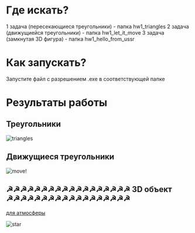 # Где искать?

1 задача (пересекающиеся треугольники) - папка hw1_triangles
2 задача (движущиейся треугольники) - папка hw1_let_it_move
3 задача (замкнутая 3D фигура) - папка hw1_hello_from_ussr

# Как запускать?

Запустите файл с разрешением .exe в соответствующей папке

# Результаты работы

## Треугольники
![triangles](https://user-images.githubusercontent.com/45429125/161583592-9f8f74ad-7565-4968-b58d-16804956d6ee.png)

## Движущиеся треугольники
![move!](https://user-images.githubusercontent.com/45429125/161583406-7c81b9bf-3db1-4733-9218-9239f0cadbd2.gif)

## ☭☭☭☭☭☭☭☭☭☭☭☭☭☭☭☭☭☭ 3D объект ☭☭☭☭☭☭☭☭☭☭☭☭☭☭☭☭☭☭

 [для атмосферы](https://www.youtube.com/watch?v=WOUWGHDEqHI)

![star](https://user-images.githubusercontent.com/45429125/161583391-f0d36f59-59ea-45a9-8a1f-fea80c3b7907.gif)
